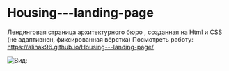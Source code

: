 # Housing---landing-page
Лендинговая страница архитектурного бюро , созданная на Html и CSS  (не адаптивнен, фиксированная вёрстка)
Посмотреть работу: https://alinak96.github.io/Housing---landing-page/

![Вид:](file:///C:/Users/User/Desktop/housing-final.png)

